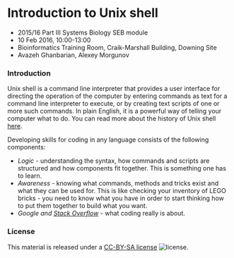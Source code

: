 # Introduction to Unix shell

* 2015/16 Part III Systems Biology SEB module
* 10 Feb 2016, 10:00-13:00
* Bioinformatics Training Room, Craik-Marshall Building, Downing Site
* Avazeh Ghanbarian, Alexey Morgunov

### Introduction

Unix shell is a command line interpreter that provides a user interface for directing the operation of the computer by entering commands as text for a command line interpreter to execute, or by creating text scripts of one or more such commands. In plain English, it is a powerful way of telling your computer what to do. You can read more about the history of Unix shell [here](http://www.softpanorama.org/People/Shell_giants/introduction.shtml "Unix shell history").

Developing skills for coding in any language consists of the following components:
* *Logic* - understanding the syntax, how commands and scripts are structured and how components fit together. This is something one has to learn.
* *Awareness* - knowing what commands, methods and tricks exist and what they can be used for. This is like checking your inventory of LEGO bricks - you need to know what you have in order to start thinking how to put them together to build what you want.
* *Google and [Stack Overflow](http://stackoverflow.com/)* - what coding really is about.

### License

This material is released under a
[CC-BY-SA license](https://creativecommons.org/licenses/by-sa/4.0/) ![license](https://licensebuttons.net/l/by-sa/3.0/88x31.png).
